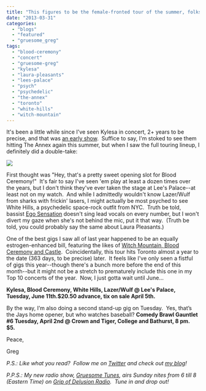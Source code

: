 ```yaml
---
title: "This figures to be the female-fronted tour of the summer, folks..."
date: "2013-03-31"
categories: 
  - "blogs"
  - "featured"
  - "gruesome_greg"
tags: 
  - "blood-ceremony"
  - "concert"
  - "gruesome-greg"
  - "kylesa"
  - "laura-pleasants"
  - "lees-palace"
  - "psych"
  - "psychedelic"
  - "the-annex"
  - "toronto"
  - "white-hills"
  - "witch-mountain"
---
```


It's been a little while since I've seen Kylesa in concert, 2+ years to be precise, and that was [an early show](http://www.hellbound.ca/2011/01/early-show-at-the-wreckroom-this-evening/).  Suffice to say, I'm stoked to see them hitting The Annex again this summer, but when I saw the full touring lineup, I definitely did a double-take:

![](http://sphotos-a.xx.fbcdn.net/hphotos-prn1/s720x720/541085_10151396779248445_425064704_n.jpg)

First thought was "Hey, that's a pretty sweet opening slot for Blood Ceremony!"  It's fair to say I've seen 'em play at least a dozen times over the years, but I don't think they've ever taken the stage at Lee's Palace--at least not on my watch.  And while I admittedly wouldn't know Lazer/Wulf from sharks with frickin' lasers, I might actually be most psyched to see White Hills, a psychedelic space-rock outfit from NYC.  Truth be told, bassist [Ego Sensation](http://2.bp.blogspot.com/-KoVLDqP5ba4/TbDoG55XoOI/AAAAAAAAAGI/uA8be4F4bmo/s1600/ego.jpg) doesn't sing lead vocals on every number, but I won't divert my gaze when she's not behind the mic, put it that way.  (Truth be told, you could probably say the same about Laura Pleasants.)

One of the best gigs I saw all of last year happened to be an equally estrogen-enhanced bill, featuring the likes of [Witch Mountain, Blood Ceremony and Castle](http://gruesomeviews.com/2012/06/14/amateur-concert-photography-hour-witch-mountain-blood-ceremony-castle-hard-luck-bar-june-13th/).  Coincidentally, this tour hits Toronto almost a year to the date (363 days, to be precise) later.  It feels like I've only seen a fistful of gigs this year--though there's a bunch more before the end of this month--but it might not be a stretch to prematurely include this one in my Top 10 concerts of the year.  Now, I just gotta wait until June...

**Kylesa, Blood Ceremony, White Hills, Lazer/Wulf @ Lee's Palace, Tuesday, June 11th.$20.50 advance, tix on sale April 5th.**

By the way, I’m also doing a second stand-up gig on Tuesday.  Yes, that’s the Jays home opener, but who watches baseball? **Comedy Brawl Gauntlet #6 Tuesday, April 2nd @ Crown and Tiger, College and Bathurst, 8 pm. $5.**

Peace,

Greg

_P.S.: Like what you read?  Follow me on [Twitter](http://twitter.com/gruesomeviews) and check out [my blog](http://gruesomeviews.com/)!_

_P.P.S.: My new radio show, [Gruesome Tunes](http://gruesomeviews.com/category/music/gruesome-tunes/), airs Sunday nites from 6 till 8 (Eastern Time) on [Grip of Delusion Radio](http://www.steamingheathen.com/delusion/).  Tune in and drop out!_
